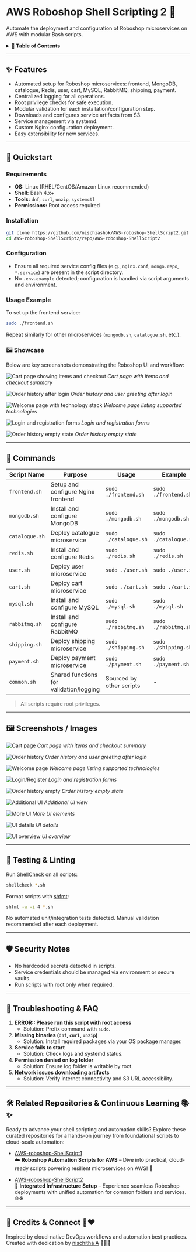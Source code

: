 # AWS Roboshop Shell Scripting 2 🚀  
Automate the deployment and configuration of Roboshop microservices on AWS with modular Bash scripts.

<details>
  <summary><strong>📑 Table of Contents</strong></summary>

- [✨ Features](#-features)
- [🧭 Quickstart](#-quickstart)
- [🔧 Commands](#-commands)
- [🖼️ Screenshots / Images](#-screenshots--images)
- [🧪 Testing & Linting](#-testing--linting)
- [🛡️ Security Notes](#-security-notes)
- [🧰 Troubleshooting & FAQ](#-troubleshooting--faq)
- [📋 Contributing](#-contributing)
- [📄 License](#-license)
</details>

---

## ✨ Features

- Automated setup for Roboshop microservices: frontend, MongoDB, catalogue, Redis, user, cart, MySQL, RabbitMQ, shipping, payment.
- Centralized logging for all operations.
- Root privilege checks for safe execution.
- Modular validation for each installation/configuration step.
- Downloads and configures service artifacts from S3.
- Service management via systemd.
- Custom Nginx configuration deployment.
- Easy extensibility for new services.

---

## 🧭 Quickstart

### Requirements

- **OS:** Linux (RHEL/CentOS/Amazon Linux recommended)
- **Shell:** Bash 4.x+
- **Tools:** `dnf`, `curl`, `unzip`, `systemctl`
- **Permissions:** Root access required

### Installation

```sh
git clone https://github.com/nischiashok/AWS-roboshop-ShellScript2.git
cd AWS-roboshop-ShellScript2/repo/AWS-roboshop-ShellScript2
```

### Configuration

- Ensure all required service config files (e.g., `nginx.conf`, `mongo.repo`, `*.service`) are present in the script directory.
- No `.env.example` detected; configuration is handled via script arguments and environment.

### Usage Example

To set up the frontend service:

```sh
sudo ./frontend.sh
```

Repeat similarly for other microservices (`mongodb.sh`, `catalogue.sh`, etc.).

### 🖼️ Showcase

Below are key screenshots demonstrating the Roboshop UI and workflow:

![Cart page showing items and checkout](screenshot/Screenshot%202025-07-20%20122948.png)
*Cart page with items and checkout summary*

![Order history after login](screenshot/Screenshot%202025-07-20%20123016.png)
*Order history and user greeting after login*

![Welcome page with technology stack](screenshot/Screenshot%202025-07-20%20123030.png)
*Welcome page listing supported technologies*

![Login and registration forms](screenshot/Screenshot%202025-07-20%20123105.png)
*Login and registration forms*

![Order history empty state](screenshot/Screenshot%202025-07-20%20123130.png)
*Order history empty state*

---

## 🔧 Commands

| Script Name      | Purpose                                 | Usage                   | Example                   |
|------------------|-----------------------------------------|-------------------------|---------------------------|
| `frontend.sh`    | Setup and configure Nginx frontend      | `sudo ./frontend.sh`    | `sudo ./frontend.sh`      |
| `mongodb.sh`     | Install and configure MongoDB           | `sudo ./mongodb.sh`     | `sudo ./mongodb.sh`       |
| `catalogue.sh`   | Deploy catalogue microservice           | `sudo ./catalogue.sh`   | `sudo ./catalogue.sh`     |
| `redis.sh`       | Install and configure Redis             | `sudo ./redis.sh`       | `sudo ./redis.sh`         |
| `user.sh`        | Deploy user microservice                | `sudo ./user.sh`        | `sudo ./user.sh`          |
| `cart.sh`        | Deploy cart microservice                | `sudo ./cart.sh`        | `sudo ./cart.sh`          |
| `mysql.sh`       | Install and configure MySQL             | `sudo ./mysql.sh`       | `sudo ./mysql.sh`         |
| `rabbitmq.sh`    | Install and configure RabbitMQ          | `sudo ./rabbitmq.sh`    | `sudo ./rabbitmq.sh`      |
| `shipping.sh`    | Deploy shipping microservice            | `sudo ./shipping.sh`    | `sudo ./shipping.sh`      |
| `payment.sh`     | Deploy payment microservice             | `sudo ./payment.sh`     | `sudo ./payment.sh`       |
| `common.sh`      | Shared functions for validation/logging | Sourced by other scripts| -                         |

> All scripts require root privileges.

---

## 🖼️ Screenshots / Images

![Cart page](screenshot/Screenshot%202025-07-20%20122948.png)
*Cart page with items and checkout summary*

![Order history](screenshot/Screenshot%202025-07-20%20123016.png)
*Order history and user greeting after login*

![Welcome page](screenshot/Screenshot%202025-07-20%20123030.png)
*Welcome page listing supported technologies*

![Login/Register](screenshot/Screenshot%202025-07-20%20123105.png)
*Login and registration forms*

![Order history empty](screenshot/Screenshot%202025-07-20%20123130.png)
*Order history empty state*

![Additional UI](screenshot/Screenshot%202025-07-20%20123155.png)
*Additional UI view*

![More UI](screenshot/Screenshot%202025-07-20%20123215.png)
*More UI elements*

![UI details](screenshot/Screenshot%202025-07-20%20123230.png)
*UI details*

![UI overview](screenshot/Screenshot%202025-07-20%20123249.png)
*UI overview*

---

## 🧪 Testing & Linting

Run [ShellCheck](https://www.shellcheck.net/) on all scripts:

```sh
shellcheck *.sh
```

Format scripts with [shfmt](https://github.com/mvdan/sh):

```sh
shfmt -w -i 4 *.sh
```

No automated unit/integration tests detected. Manual validation recommended after each deployment.

---

## 🛡️ Security Notes

- No hardcoded secrets detected in scripts.
- Service credentials should be managed via environment or secure vaults.
- Run scripts with root only when required.

---

## 🧰 Troubleshooting & FAQ

1. **ERROR:: Please run this script with root access**
   - Solution: Prefix command with `sudo`.
2. **Missing binaries (`dnf`, `curl`, `unzip`)**
   - Solution: Install required packages via your OS package manager.
3. **Service fails to start**
   - Solution: Check logs and systemd status.
4. **Permission denied on log folder**
   - Solution: Ensure log folder is writable by root.
5. **Network issues downloading artifacts**
   - Solution: Verify internet connectivity and S3 URL accessibility.

---

## 🛠️ Related Repositories & Continuous Learning 📚✨

Ready to advance your shell scripting and automation skills? Explore these curated repositories for a hands-on journey from foundational scripts to cloud-scale automation:

- [AWS-roboshop-ShellScript1](https://github.com/nischiashok/AWS-roboshop-ShellScript1)  
  ☁️ **Roboshop Automation Scripts for AWS** – Dive into practical, cloud-ready scripts powering resilient microservices on AWS! 🚀

- [AWS-roboshop-ShellScript2](https://github.com/nischiashok/AWS-roboshop-ShellScript2)  
  🤖 **Integrated Infrastructure Setup** – Experience seamless Roboshop deployments with unified automation for common folders and services. 🌐⚙️

---

## 🤝 Credits & Connect 💬❤️

Inspired by cloud-native DevOps workflows and automation best practices.  
Created with dedication by [nischitha A](https://github.com/nischiashok/) 👩‍💻✨
